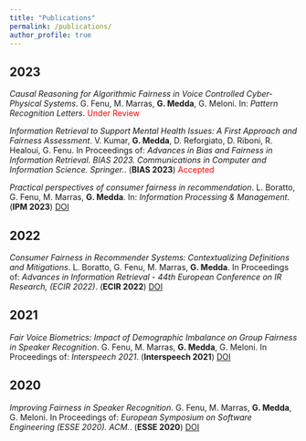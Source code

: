 ```yaml
---
title: "Publications"
permalink: /publications/
author_profile: true
---
```


## 2023

*Causal Reasoning for Algorithmic Fairness in Voice Controlled Cyber-Physical Systems*.
G. Fenu, M. Marras, **G. Medda**, G. Meloni. In: *Pattern Recognition Letters*. <span style="color:red">Under Review</span>

*Information Retrieval to Support Mental Health Issues: A First Approach and Fairness Assessment*.
V. Kumar, **G. Medda**, D. Reforgiato, D. Riboni, R. Healoui, G. Fenu. In Proceedings of: *Advances in Bias and Fairness in Information Retrieval. BIAS 2023. Communications in Computer and Information Science. Springer.*. (**BIAS 2023**) <span style="color:red">Accepted</span>

*Practical perspectives of consumer fairness in recommendation*.
L. Boratto, G. Fenu, M. Marras, **G. Medda**. In: *Information Processing & Management*. (**IPM 2023**) [DOI](https://doi.org/10.1016/j.ipm.2022.103208)

## 2022

*Consumer Fairness in Recommender Systems: Contextualizing Definitions and Mitigations*.
L. Boratto, G. Fenu, M. Marras, **G. Medda**. In Proceedings of: *Advances in Information Retrieval - 44th European Conference on IR Research, (ECIR 2022)*. (**ECIR 2022**) [DOI](https://doi.org/10.1007/978-3-030-99736-6_37)

## 2021

*Fair Voice Biometrics: Impact of Demographic Imbalance on Group Fairness in Speaker Recognition*.
G. Fenu, M. Marras, **G. Medda**, G. Meloni. In Proceedings of: *Interspeech 2021*. (**Interspeech 2021**) [DOI](https://doi.org/10.21437/interspeech.2021-1857)

## 2020

*Improving Fairness in Speaker Recognition*.
G. Fenu, M. Marras, **G. Medda**, G. Meloni. In Proceedings of: *European Symposium on Software Engineering (ESSE 2020). ACM.*. (**ESSE 2020**) [DOI](https://doi.org/10.1145/3393822.3432325)
